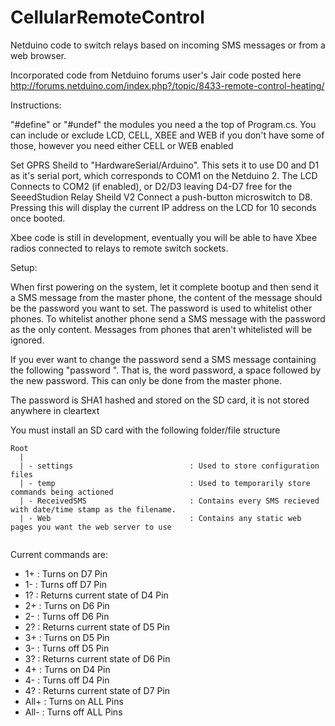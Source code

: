 CellularRemoteControl
=====================

Netduino code to switch relays based on incoming SMS messages or from a web browser.

Incorporated code from Netduino forums user's Jair code posted here
http://forums.netduino.com/index.php?/topic/8433-remote-control-heating/

Instructions:

"#define" or "#undef" the modules you need a the top of Program.cs. You can include or exclude LCD, CELL, XBEE and WEB if you don't have some of those, however you need either CELL or WEB enabled

Set GPRS Sheild to "HardwareSerial/Arduino". This sets it to use D0 and D1 as it's serial port, which corresponds to COM1 on the Netduino 2. 
The LCD Connects to COM2 (if enabled), or D2/D3 leaving D4-D7 free for the SeeedStudion Relay Sheild V2
Connect a push-button microswitch to D8. Pressing this will display the current IP address on the LCD for 10 seconds once booted.

Xbee code is still in development, eventually you will be able to have Xbee radios connected to relays to remote switch sockets.

Setup:

When first powering on the system, let it complete bootup and then send it a SMS message from the master phone, the content of the message should be the password you want to set. The password is used to whitelist other phones. To whitelist another phone send a SMS message with the password as the only content. Messages from phones that aren't whitelisted will be ignored.

If you ever want to change the password send a SMS message containing the following "password <password>". That is, the word password, a space followed by the new password. This can only be done from the master phone.

The password is SHA1 hashed and stored on the SD card, it is not stored anywhere in cleartext


You must install an SD card with the following folder/file structure

```
Root
  |
  | - settings                          : Used to store configuration files
  | - temp                              : Used to temporarily store commands being actioned
  | - ReceivedSMS                       : Contains every SMS recieved with date/time stamp as the filename.
  | - Web                               : Contains any static web pages you want the web server to use
  
```  
Current commands are:

* 1+    : Turns on D7 Pin
* 1-    : Turns off D7 Pin
* 1?    : Returns current state of D4 Pin
* 2+    : Turns on D6 Pin
* 2-    : Turns off D6 Pin
* 2?    : Returns current state of D5 Pin
* 3+    : Turns on D5 Pin
* 3-    : Turns off D5 Pin
* 3?    : Returns current state of D6 Pin
* 4+    : Turns on D4 Pin
* 4-    : Turns off D4 Pin
* 4?    : Returns current state of D7 Pin
* All+  : Turns on ALL Pins
* All-  : Turns off ALL Pins
